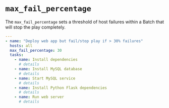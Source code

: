 # `max_fail_percentage`
The `max_fail_percentage` sets a threshold of host failures within a Batch that will stop the play completely.

```yaml
---
- name: "Deploy web app but fail/stop play if > 30% failures"
  hosts: all
  max_fail_percentage: 30
  tasks:
    - name: Install dependencies
      # details
    - name: Install MySQL database
      # details
    - name: Start MySQL service
      # details
    - name: Install Python Flask dependencies
      # details
    - name: Run web server
      # details
```
